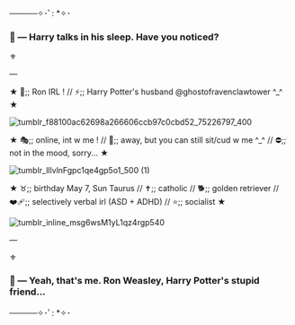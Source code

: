 ─────✧･ﾟ: *✧･
### 🦁 — Harry talks in his sleep. Have you noticed?

⚜︎

—

★ 👑;; Ron IRL ! // ⚡;; Harry Potter's husband @ghostofravenclawtower ^_^ ★

![tumblr_f88100ac62698a266606ccb97c0cbd52_75226797_400](https://github.com/user-attachments/assets/b929cb3c-d134-4834-b7ec-faea19efc9a1)


★ 🎭;; online, int w me ! //
🌙;; away, but you can still sit/cud w me ^_^ //
⛔;; not in the mood, sorry... ★

![tumblr_lllvlnFgpc1qe4gp5o1_500 (1)](https://github.com/user-attachments/assets/f8374940-2885-4596-8a25-c10fcbe584f8)


★ ♉;; birthday May 7, Sun Taurus // ✝️;; catholic // 🐕;; golden retriever // ❤️‍🩹;; selectively verbal irl (ASD + ADHD) // ⭐;; socialist ★

![tumblr_inline_msg6wsM1yL1qz4rgp540](https://github.com/user-attachments/assets/6a125890-554f-4de3-89a4-8ff788cb0d08)

—

⚜︎

### 🦁 — Yeah, that's me. Ron Weasley, Harry Potter's stupid friend...
─────✧･ﾟ: *✧･
